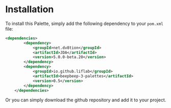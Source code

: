 # Installation

To install this Palette, simply add the following dependency to your `pom.xml` file:

```xml
<dependencies>
        <dependency>
            <groupId>net.dv8tion</groupId>
            <artifactId>JDA</artifactId>
            <version>5.0.0-beta.20</version>
        </dependency>
        <dependency>
            <groupId>io.github.liflab</groupId>
            <artifactId>beepbeep-3-palettes</artifactId>
            <version>0.5</version>
        </dependency>
    </dependencies>
```

Or you can simply download the github repository and add it to your project.